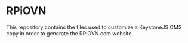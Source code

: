 # RPiOVN
This repository contains the files used to customize a KeystoneJS CMS copy in order to generate the RPiOVN.com website.